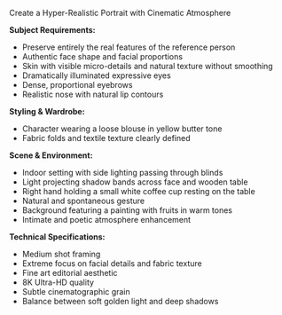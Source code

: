 Create a Hyper-Realistic Portrait with Cinematic Atmosphere

**Subject Requirements:**
- Preserve entirely the real features of the reference person
- Authentic face shape and facial proportions
- Skin with visible micro-details and natural texture without smoothing
- Dramatically illuminated expressive eyes
- Dense, proportional eyebrows
- Realistic nose with natural lip contours

**Styling & Wardrobe:**
- Character wearing a loose blouse in yellow butter tone
- Fabric folds and textile texture clearly defined

**Scene & Environment:**
- Indoor setting with side lighting passing through blinds
- Light projecting shadow bands across face and wooden table
- Right hand holding a small white coffee cup resting on the table
- Natural and spontaneous gesture
- Background featuring a painting with fruits in warm tones
- Intimate and poetic atmosphere enhancement

**Technical Specifications:**
- Medium shot framing
- Extreme focus on facial details and fabric texture
- Fine art editorial aesthetic
- 8K Ultra-HD quality
- Subtle cinematographic grain
- Balance between soft golden light and deep shadows